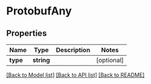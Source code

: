 # ProtobufAny

## Properties
Name | Type | Description | Notes
------------ | ------------- | ------------- | -------------
**type** | **string** |  | [optional] 

[[Back to Model list]](../../README.md#documentation-for-models) [[Back to API list]](../../README.md#documentation-for-api-endpoints) [[Back to README]](../../README.md)

